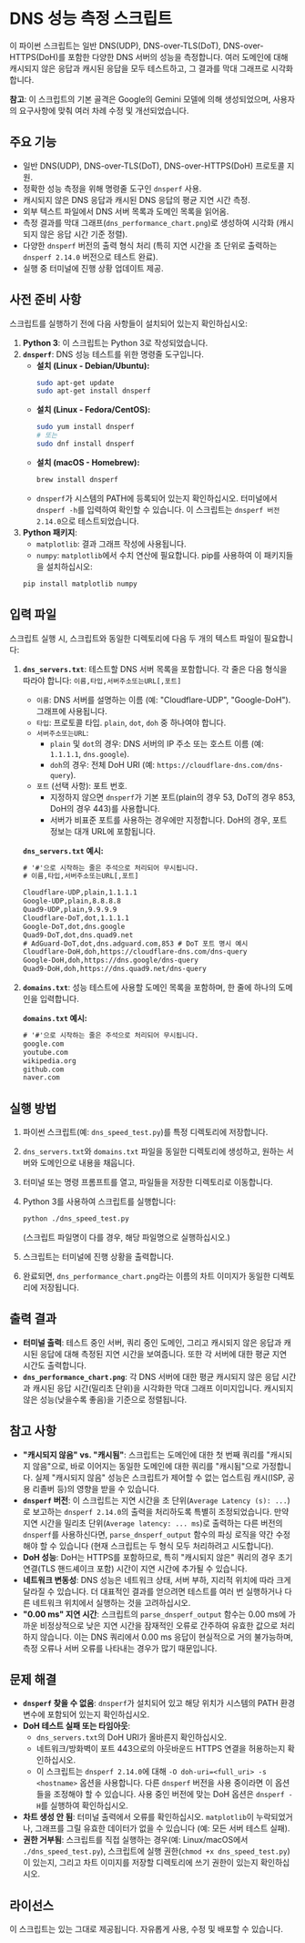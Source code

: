 # DNS 성능 측정 스크립트

이 파이썬 스크립트는 일반 DNS(UDP), DNS-over-TLS(DoT), DNS-over-HTTPS(DoH)를 포함한 다양한 DNS 서버의 성능을 측정합니다. 여러 도메인에 대해 캐시되지 않은 응답과 캐시된 응답을 모두 테스트하고, 그 결과를 막대 그래프로 시각화합니다.

**참고**: 이 스크립트의 기본 골격은 Google의 Gemini 모델에 의해 생성되었으며, 사용자의 요구사항에 맞춰 여러 차례 수정 및 개선되었습니다.

## 주요 기능

*   일반 DNS(UDP), DNS-over-TLS(DoT), DNS-over-HTTPS(DoH) 프로토콜 지원.
*   정확한 성능 측정을 위해 명령줄 도구인 `dnsperf` 사용.
*   캐시되지 않은 DNS 응답과 캐시된 DNS 응답의 평균 지연 시간 측정.
*   외부 텍스트 파일에서 DNS 서버 목록과 도메인 목록을 읽어옴.
*   측정 결과를 막대 그래프(`dns_performance_chart.png`)로 생성하여 시각화 (캐시되지 않은 응답 시간 기준 정렬).
*   다양한 `dnsperf` 버전의 출력 형식 처리 (특히 지연 시간을 초 단위로 출력하는 `dnsperf 2.14.0` 버전으로 테스트 완료).
*   실행 중 터미널에 진행 상황 업데이트 제공.

## 사전 준비 사항

스크립트를 실행하기 전에 다음 사항들이 설치되어 있는지 확인하십시오:

1.  **Python 3**: 이 스크립트는 Python 3로 작성되었습니다.
2.  **`dnsperf`**: DNS 성능 테스트를 위한 명령줄 도구입니다.
    *   **설치 (Linux - Debian/Ubuntu):**
        ```bash
        sudo apt-get update
        sudo apt-get install dnsperf
        ```
    *   **설치 (Linux - Fedora/CentOS):**
        ```bash
        sudo yum install dnsperf 
        # 또는
        sudo dnf install dnsperf
        ```
    *   **설치 (macOS - Homebrew):**
        ```bash
        brew install dnsperf
        ```
    *   `dnsperf`가 시스템의 PATH에 등록되어 있는지 확인하십시오. 터미널에서 `dnsperf -h`를 입력하여 확인할 수 있습니다. 이 스크립트는 `dnsperf 버전 2.14.0`으로 테스트되었습니다.
3.  **Python 패키지**:
    *   `matplotlib`: 결과 그래프 작성에 사용됩니다.
    *   `numpy`: `matplotlib`에서 수치 연산에 필요합니다.
    pip를 사용하여 이 패키지들을 설치하십시오:
    ```bash
    pip install matplotlib numpy
    ```

## 입력 파일

스크립트 실행 시, 스크립트와 동일한 디렉토리에 다음 두 개의 텍스트 파일이 필요합니다:

1.  **`dns_servers.txt`**:
    테스트할 DNS 서버 목록을 포함합니다. 각 줄은 다음 형식을 따라야 합니다:
    `이름,타입,서버주소또는URL[,포트]`

    *   `이름`: DNS 서버를 설명하는 이름 (예: "Cloudflare-UDP", "Google-DoH"). 그래프에 사용됩니다.
    *   `타입`: 프로토콜 타입. `plain`, `dot`, `doh` 중 하나여야 합니다.
    *   `서버주소또는URL`:
        *   `plain` 및 `dot`의 경우: DNS 서버의 IP 주소 또는 호스트 이름 (예: `1.1.1.1`, `dns.google`).
        *   `doh`의 경우: 전체 DoH URI (예: `https://cloudflare-dns.com/dns-query`).
    *   `포트` (선택 사항): 포트 번호.
        *   지정하지 않으면 `dnsperf`가 기본 포트(plain의 경우 53, DoT의 경우 853, DoH의 경우 443)를 사용합니다.
        *   서버가 비표준 포트를 사용하는 경우에만 지정합니다. DoH의 경우, 포트 정보는 대개 URL에 포함됩니다.

    **`dns_servers.txt` 예시:**
    ```txt
    # '#'으로 시작하는 줄은 주석으로 처리되어 무시됩니다.
    # 이름,타입,서버주소또는URL[,포트]

    Cloudflare-UDP,plain,1.1.1.1
    Google-UDP,plain,8.8.8.8
    Quad9-UDP,plain,9.9.9.9
    Cloudflare-DoT,dot,1.1.1.1
    Google-DoT,dot,dns.google
    Quad9-DoT,dot,dns.quad9.net
    # AdGuard-DoT,dot,dns.adguard.com,853 # DoT 포트 명시 예시
    Cloudflare-DoH,doh,https://cloudflare-dns.com/dns-query
    Google-DoH,doh,https://dns.google/dns-query
    Quad9-DoH,doh,https://dns.quad9.net/dns-query
    ```

2.  **`domains.txt`**:
    성능 테스트에 사용할 도메인 목록을 포함하며, 한 줄에 하나의 도메인을 입력합니다.

    **`domains.txt` 예시:**
    ```txt
    # '#'으로 시작하는 줄은 주석으로 처리되어 무시됩니다.
    google.com
    youtube.com
    wikipedia.org
    github.com
    naver.com
    ```

## 실행 방법

1.  파이썬 스크립트(예: `dns_speed_test.py`)를 특정 디렉토리에 저장합니다.
2.  `dns_servers.txt`와 `domains.txt` 파일을 동일한 디렉토리에 생성하고, 원하는 서버와 도메인으로 내용을 채웁니다.
3.  터미널 또는 명령 프롬프트를 열고, 파일들을 저장한 디렉토리로 이동합니다.
4.  Python 3를 사용하여 스크립트를 실행합니다:
    ```bash
    python ./dns_speed_test.py 
    ```
    (스크립트 파일명이 다를 경우, 해당 파일명으로 실행하십시오.)

5.  스크립트는 터미널에 진행 상황을 출력합니다.
6.  완료되면, `dns_performance_chart.png`라는 이름의 차트 이미지가 동일한 디렉토리에 저장됩니다.

## 출력 결과

*   **터미널 출력**: 테스트 중인 서버, 쿼리 중인 도메인, 그리고 캐시되지 않은 응답과 캐시된 응답에 대해 측정된 지연 시간을 보여줍니다. 또한 각 서버에 대한 평균 지연 시간도 출력합니다.
*   **`dns_performance_chart.png`**: 각 DNS 서버에 대한 평균 캐시되지 않은 응답 시간과 캐시된 응답 시간(밀리초 단위)을 시각화한 막대 그래프 이미지입니다. 캐시되지 않은 성능(낮을수록 좋음)을 기준으로 정렬됩니다.

## 참고 사항

*   **"캐시되지 않음" vs. "캐시됨"**: 스크립트는 도메인에 대한 첫 번째 쿼리를 "캐시되지 않음"으로, 바로 이어지는 동일한 도메인에 대한 쿼리를 "캐시됨"으로 가정합니다. 실제 "캐시되지 않음" 성능은 스크립트가 제어할 수 없는 업스트림 캐시(ISP, 공용 리졸버 등)의 영향을 받을 수 있습니다.
*   **`dnsperf` 버전**: 이 스크립트는 지연 시간을 초 단위(`Average Latency (s): ...`)로 보고하는 `dnsperf 2.14.0`의 출력을 처리하도록 특별히 조정되었습니다. 만약 지연 시간을 밀리초 단위(`Average latency: ... ms`)로 출력하는 다른 버전의 `dnsperf`를 사용하신다면, `parse_dnsperf_output` 함수의 파싱 로직을 약간 수정해야 할 수 있습니다 (현재 스크립트는 두 형식 모두 처리하려고 시도합니다).
*   **DoH 성능**: DoH는 HTTPS를 포함하므로, 특히 "캐시되지 않은" 쿼리의 경우 초기 연결(TLS 핸드셰이크 포함) 시간이 지연 시간에 추가될 수 있습니다.
*   **네트워크 변동성**: DNS 성능은 네트워크 상태, 서버 부하, 지리적 위치에 따라 크게 달라질 수 있습니다. 더 대표적인 결과를 얻으려면 테스트를 여러 번 실행하거나 다른 네트워크 위치에서 실행하는 것을 고려하십시오.
*   **"0.00 ms" 지연 시간**: 스크립트의 `parse_dnsperf_output` 함수는 0.00 ms에 가까운 비정상적으로 낮은 지연 시간을 잠재적인 오류로 간주하여 유효한 값으로 처리하지 않습니다. 이는 DNS 쿼리에서 0.00 ms 응답이 현실적으로 거의 불가능하며, 측정 오류나 서버 오류를 나타내는 경우가 많기 때문입니다.

## 문제 해결

*   **`dnsperf` 찾을 수 없음**: `dnsperf`가 설치되어 있고 해당 위치가 시스템의 PATH 환경 변수에 포함되어 있는지 확인하십시오.
*   **DoH 테스트 실패 또는 타임아웃**:
    *   `dns_servers.txt`의 DoH URI가 올바른지 확인하십시오.
    *   네트워크/방화벽이 포트 443으로의 아웃바운드 HTTPS 연결을 허용하는지 확인하십시오.
    *   이 스크립트는 `dnsperf 2.14.0`에 대해 `-O doh-uri=<full_uri> -s <hostname>` 옵션을 사용합니다. 다른 `dnsperf` 버전을 사용 중이라면 이 옵션들을 조정해야 할 수 있습니다. 사용 중인 버전에 맞는 DoH 옵션은 `dnsperf -H`를 실행하여 확인하십시오.
*   **차트 생성 안 됨**: 터미널 출력에서 오류를 확인하십시오. `matplotlib`이 누락되었거나, 그래프를 그릴 유효한 데이터가 없을 수 있습니다 (예: 모든 서버 테스트 실패).
*   **권한 거부됨**: 스크립트를 직접 실행하는 경우(예: Linux/macOS에서 `./dns_speed_test.py`), 스크립트에 실행 권한(`chmod +x dns_speed_test.py`)이 있는지, 그리고 차트 이미지를 저장할 디렉토리에 쓰기 권한이 있는지 확인하십시오.

## 라이선스

이 스크립트는 있는 그대로 제공됩니다. 자유롭게 사용, 수정 및 배포할 수 있습니다.